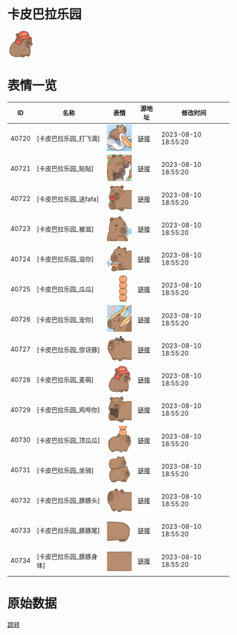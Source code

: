 # 卡皮巴拉乐园

<img src="./cover.png" height="60" alt="cover" />

# 表情一览

|ID|名称|表情|源地址|修改时间|
|----|----|----|----|----|
|40720|[卡皮巴拉乐园_打飞滴]|<img src="./pic/040720_%5B卡皮巴拉乐园_打飞滴%5D.png" height="60" alt="打飞滴"/>|[链接](https://i0.hdslb.com/bfs/garb/b9f5bd78356176d2a64913456b7162b6ed1e15b9.png)|2023-08-10 18:55:20|
|40721|[卡皮巴拉乐园_贴贴]|<img src="./pic/040721_%5B卡皮巴拉乐园_贴贴%5D.png" height="60" alt="贴贴"/>|[链接](https://i0.hdslb.com/bfs/garb/e89dda76ff4f5bc93ba65efdc14f644c0d287bb9.png)|2023-08-10 18:55:20|
|40722|[卡皮巴拉乐园_送fafa]|<img src="./pic/040722_%5B卡皮巴拉乐园_送fafa%5D.png" height="60" alt="送fafa"/>|[链接](https://i0.hdslb.com/bfs/garb/75b5385623f1bf3531dce0bf236b9fb133599c8d.png)|2023-08-10 18:55:20|
|40723|[卡皮巴拉乐园_被滋]|<img src="./pic/040723_%5B卡皮巴拉乐园_被滋%5D.png" height="60" alt="被滋"/>|[链接](https://i0.hdslb.com/bfs/garb/6e136a93d9d644b6de02cf17b476356350bc87b7.png)|2023-08-10 18:55:20|
|40724|[卡皮巴拉乐园_滋你]|<img src="./pic/040724_%5B卡皮巴拉乐园_滋你%5D.png" height="60" alt="滋你"/>|[链接](https://i0.hdslb.com/bfs/garb/490d4cc38f3978f9a96013e205d6cbbada2bc781.png)|2023-08-10 18:55:20|
|40725|[卡皮巴拉乐园_瓜瓜]|<img src="./pic/040725_%5B卡皮巴拉乐园_瓜瓜%5D.png" height="60" alt="瓜瓜"/>|[链接](https://i0.hdslb.com/bfs/garb/c217320184e8b456d2fbb5971a6e4ba2fd84ed27.png)|2023-08-10 18:55:20|
|40726|[卡皮巴拉乐园_宠你]|<img src="./pic/040726_%5B卡皮巴拉乐园_宠你%5D.png" height="60" alt="宠你"/>|[链接](https://i0.hdslb.com/bfs/garb/b8fc045f2088d67ac7f055beab9c81b942bf77f2.png)|2023-08-10 18:55:20|
|40727|[卡皮巴拉乐园_惊讶豚]|<img src="./pic/040727_%5B卡皮巴拉乐园_惊讶豚%5D.png" height="60" alt="惊讶豚"/>|[链接](https://i0.hdslb.com/bfs/garb/8bd869e41012e8dc458c77612e5b5291230381d0.png)|2023-08-10 18:55:20|
|40728|[卡皮巴拉乐园_麦萌]|<img src="./pic/040728_%5B卡皮巴拉乐园_麦萌%5D.png" height="60" alt="麦萌"/>|[链接](https://i0.hdslb.com/bfs/garb/3572e98cb52c7982426ae711427cd4d12330a214.png)|2023-08-10 18:55:20|
|40729|[卡皮巴拉乐园_鸡哔你]|<img src="./pic/040729_%5B卡皮巴拉乐园_鸡哔你%5D.png" height="60" alt="鸡哔你"/>|[链接](https://i0.hdslb.com/bfs/garb/83c217477627730aa035ee42a6ffeaf916e8c358.png)|2023-08-10 18:55:20|
|40730|[卡皮巴拉乐园_顶瓜瓜]|<img src="./pic/040730_%5B卡皮巴拉乐园_顶瓜瓜%5D.png" height="60" alt="顶瓜瓜"/>|[链接](https://i0.hdslb.com/bfs/garb/06559097b0c1ecacde7a07b273216c237919aa8e.png)|2023-08-10 18:55:20|
|40731|[卡皮巴拉乐园_坐骑]|<img src="./pic/040731_%5B卡皮巴拉乐园_坐骑%5D.png" height="60" alt="坐骑"/>|[链接](https://i0.hdslb.com/bfs/garb/d0c897acb96d9b8385810369a2dccb2e375416dc.png)|2023-08-10 18:55:20|
|40732|[卡皮巴拉乐园_豚豚头]|<img src="./pic/040732_%5B卡皮巴拉乐园_豚豚头%5D.png" height="60" alt="豚豚头"/>|[链接](https://i0.hdslb.com/bfs/garb/98a7ad2c1d4d92a0876a45510642180aa4d012f4.png)|2023-08-10 18:55:20|
|40733|[卡皮巴拉乐园_豚豚尾]|<img src="./pic/040733_%5B卡皮巴拉乐园_豚豚尾%5D.png" height="60" alt="豚豚尾"/>|[链接](https://i0.hdslb.com/bfs/garb/f41e489bcb8fb66861d51cc0c822073d9528dd3e.png)|2023-08-10 18:55:20|
|40734|[卡皮巴拉乐园_豚豚身体]|<img src="./pic/040734_%5B卡皮巴拉乐园_豚豚身体%5D.png" height="60" alt="豚豚身体"/>|[链接](https://i0.hdslb.com/bfs/garb/08a27624186dbde614b7f997da22e5f6aa00629e.png)|2023-08-10 18:55:20|

# 原始数据

[跳转](./raw.json)

